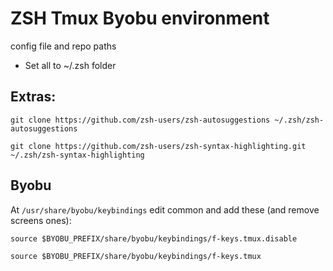 # ZSH Tmux Byobu environment


config file and repo paths

- Set all to ~/.zsh folder


## Extras: 

`git clone https://github.com/zsh-users/zsh-autosuggestions ~/.zsh/zsh-autosuggestions`

`git clone https://github.com/zsh-users/zsh-syntax-highlighting.git ~/.zsh/zsh-syntax-highlighting`

## Byobu

At `/usr/share/byobu/keybindings` edit common and add these (and remove screens ones):


`source $BYOBU_PREFIX/share/byobu/keybindings/f-keys.tmux.disable`

`source $BYOBU_PREFIX/share/byobu/keybindings/f-keys.tmux`
